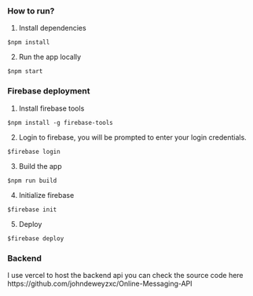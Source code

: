 <h3>How to run?</h3>

1. Install dependencies

```
$npm install
```

2. Run the app locally

```
$npm start
```

<h3>Firebase deployment</h3>

1. Install firebase tools

```
$npm install -g firebase-tools
```

2. Login to firebase, you will be prompted to enter your login credentials.

```
$firebase login
```

3. Build the app

```
$npm run build
```

4. Initialize firebase

```
$firebase init
```

5. Deploy

```
$firebase deploy
```

<h3>Backend</h3>
I use vercel to host the backend api you can check the source code here https://github.com/johndeweyzxc/Online-Messaging-API
